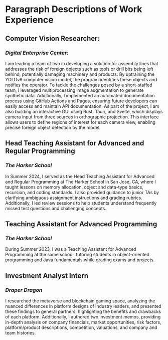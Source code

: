 # Paragraph Descriptions of Work Experience

## Computer Vision Researcher:
### _Digital Enterprise Center:_

I am leading a team of two in developing a solution for assembly lines that addresses the risk of foreign objects such as tools or drill bits being left behind, potentially damaging machinery and products. By uptraining the YOLOv8 computer vision model, the program identifies these objects and notifies the operator. To tackle the challenges posed by a short-staffed team, I leveraged multiprocessing image augmentation to generate synthetic data. Additionally, I implemented an automated documentation process using GitHub Actions and Pages, ensuring future developers can easily access and maintain API documentation. As part of the project, I am also building an interactive GUI using Rust, Tauri, and Svelte, which displays camera input from three sources in orthographic projection. This interface allows users to define regions of interest for each camera view, enabling precise foreign object detection by the model.

## Head Teaching Assistant for Advanced and Regular Programming
### _The Harker School_

In Summer 2024, I served as the Head Teaching Assistant for Advanced and Regular Programming at The Harker School in San Jose, CA, where I taught lessons on memory allocation, object and data-type basics, recursion, and coding standards. I also provided guidance to junior TAs by clarifying ambiguous assignment instructions and grading rubrics. Additionally, I led review sessions to help students understand frequently missed test questions and challenging concepts.

## Teaching Assistant for Advanced Programming
### _The Harker School_
During Summer 2023, I was a Teaching Assistant for Advanced Programming at the same school, tutoring students in object-oriented programming and Java fundamentals while grading exams and projects.

## Investment Analyst Intern
### _Draper Dragon_

I researched the metaverse and blockchain gaming space, analyzing the nuanced differences in platform designs of industry leaders, and presented these findings to general partners, highlighting the benefits and drawbacks of each platform. Additionally, I authored two investment memos, providing in-depth analysis on company financials, market opportunities, risk factors, platform/product descriptions, competition, valuations, and company and team histories.